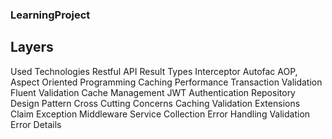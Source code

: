 ### LearningProject
## Layers
Used Technologies
Restful API
Result Types
Interceptor
Autofac
AOP, Aspect Oriented Programming
Caching
Performance
Transaction
Validation
Fluent Validation
Cache Management
JWT Authentication
Repository Design Pattern
Cross Cutting Concerns
Caching
Validation
Extensions
Claim
Exception Middleware
Service Collection
Error Handling
Validation Error Details
